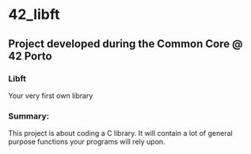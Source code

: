 # 42_libft
## Project developed during the Common Core @ 42 Porto

### Libft
Your very first own library

### Summary:
This project is about coding a C library.
It will contain a lot of general purpose functions your programs will rely upon.
